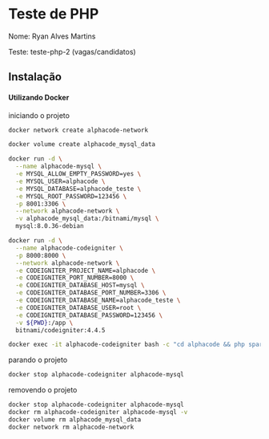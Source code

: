 
# Teste de PHP

Nome: Ryan Alves Martins

Teste: teste-php-2 (vagas/candidatos)
## Instalação

#### Utilizando Docker
iniciando o projeto
```bash
docker network create alphacode-network

```

```bash
docker volume create alphacode_mysql_data
```

```bash
docker run -d \
  --name alphacode-mysql \
  -e MYSQL_ALLOW_EMPTY_PASSWORD=yes \
  -e MYSQL_USER=alphacode \
  -e MYSQL_DATABASE=alphacode_teste \
  -e MYSQL_ROOT_PASSWORD=123456 \
  -p 8001:3306 \
  --network alphacode-network \
  -v alphacode_mysql_data:/bitnami/mysql \
  mysql:8.0.36-debian
```

```bash
docker run -d \
  --name alphacode-codeigniter \
  -p 8000:8000 \
  --network alphacode-network \
  -e CODEIGNITER_PROJECT_NAME=alphacode \
  -e CODEIGNITER_PORT_NUMBER=8000 \
  -e CODEIGNITER_DATABASE_HOST=mysql \
  -e CODEIGNITER_DATABASE_PORT_NUMBER=3306 \
  -e CODEIGNITER_DATABASE_NAME=alphacode_teste \
  -e CODEIGNITER_DATABASE_USER=root \
  -e CODEIGNITER_DATABASE_PASSWORD=123456 \
  -v ${PWD}:/app \
  bitnami/codeigniter:4.4.5
```

```bash
docker exec -it alphacode-codeigniter bash -c "cd alphacode && php spark migrate"
```

parando o projeto

```bash
docker stop alphacode-codeigniter alphacode-mysql
```

removendo o projeto

```bash
docker stop alphacode-codeigniter alphacode-mysql
docker rm alphacode-codeigniter alphacode-mysql -v
docker volume rm alphacode_mysql_data
docker network rm alphacode-network
```